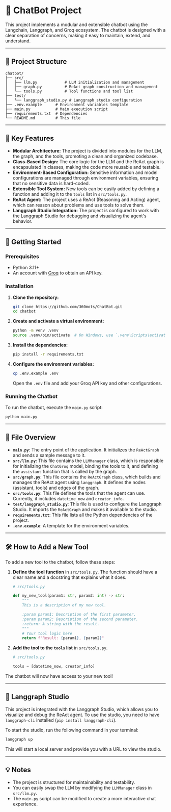 # 🤖 ChatBot Project

This project implements a modular and extensible chatbot using the Langchain, Langgraph, and Groq ecosystem. The chatbot is designed with a clear separation of concerns, making it easy to maintain, extend, and understand.

---

## 📁 Project Structure

```
chatbot/
├── src/
│   ├── llm.py            # LLM initialization and management
│   ├── graph.py          # ReAct graph construction and management
│   └── tools.py          # Tool functions and tool list
├── test/
│   └── langgraph_studio.py # Langgraph studio configuration
├── .env.example      # Environment variables template
├── main.py           # Main execution script
├── requirements.txt  # Dependencies
└── README.md         # This file
```

---

## 🔧 Key Features

- **Modular Architecture:** The project is divided into modules for the LLM, the graph, and the tools, promoting a clean and organized codebase.
- **Class-Based Design:** The core logic for the LLM and the ReAct graph is encapsulated in classes, making the code more reusable and testable.
- **Environment-Based Configuration:** Sensitive information and model configurations are managed through environment variables, ensuring that no sensitive data is hard-coded.
- **Extensible Tool System:** New tools can be easily added by defining a function and adding it to the `tools` list in `src/tools.py`.
- **ReAct Agent:** The project uses a ReAct (Reasoning and Acting) agent, which can reason about problems and use tools to solve them.
- **Langgraph Studio Integration:** The project is configured to work with the Langgraph Studio for debugging and visualizing the agent's behavior.

---

## 🚀 Getting Started

### Prerequisites

- Python 3.11+
- An account with [Groq](https://wow.groq.com/) to obtain an API key.

### Installation

1.  **Clone the repository:**
    ```bash
    git clone https://github.com/360mots/ChatBot.git
    cd chatbot
    ```

2.  **Create and activate a virtual environment:**
    ```bash
    python -m venv .venv
    source .venv/bin/activate  # On Windows, use `.venv\Scripts\activate`
    ```

3.  **Install the dependencies:**
    ```bash
    pip install -r requirements.txt
    ```

4.  **Configure the environment variables:**
    ```bash
    cp .env.example .env
    ```
    Open the `.env` file and add your Groq API key and other configurations.

### Running the Chatbot

To run the chatbot, execute the `main.py` script:

```bash
python main.py
```

---

## 📝 File Overview

-   **`main.py`**: The entry point of the application. It initializes the `ReActGraph` and sends a sample message to it.
-   **`src/llm.py`**: This file contains the `LLMManager` class, which is responsible for initializing the `ChatGroq` model, binding the tools to it, and defining the `assistant` function that is called by the graph.
-   **`src/graph.py`**: This file contains the `ReActGraph` class, which builds and manages the ReAct agent using `langgraph`. It defines the nodes (assistant, tools) and edges of the graph.
-   **`src/tools.py`**: This file defines the tools that the agent can use. Currently, it includes `datetime_now` and `creator_info`.
-   **`test/langgraph_studio.py`**: This file is used to configure the Langgraph Studio. It imports the `ReActGraph` and makes it available to the studio.
-   **`requirements.txt`**: This file lists all the Python dependencies of the project.
-   **`.env.example`**: A template for the environment variables.

---

## 🛠️ How to Add a New Tool

To add a new tool to the chatbot, follow these steps:

1.  **Define the tool function** in `src/tools.py`. The function should have a clear name and a docstring that explains what it does.

    ```python
    # src/tools.py

    def my_new_tool(param1: str, param2: int) -> str:
        """
        This is a description of my new tool.

        :param param1: Description of the first parameter.
        :param param2: Description of the second parameter.
        :return: A string with the result.
        """
        # Your tool logic here
        return f"Result: {param1}, {param2}"
    ```

2.  **Add the tool to the `tools` list** in `src/tools.py`.

    ```python
    # src/tools.py

    tools = [datetime_now, creator_info]
    ```

The chatbot will now have access to your new tool!

---

## 🎨 Langgraph Studio

This project is integrated with the Langgraph Studio, which allows you to visualize and debug the ReAct agent. To use the studio, you need to have `langgraph-cli` installed (`pip install langgraph-cli`).

To start the studio, run the following command in your terminal:

```bash
langgraph up
```

This will start a local server and provide you with a URL to view the studio.

---

## 💡 Notes

-   The project is structured for maintainability and testability.
-   You can easily swap the LLM by modifying the `LLMManager` class in `src/llm.py`.
-   The `main.py` script can be modified to create a more interactive chat experience.